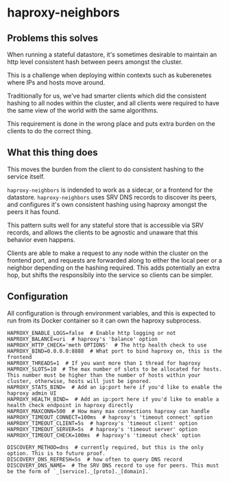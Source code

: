 # haproxy-neighbors

## Problems this solves
When running a stateful datastore, it's sometimes desirable to maintain
an http level consistent hash between peers amongst the cluster.

This is a challenge when deploying within contexts such as kuberenetes
where IPs and hosts move around.

Traditionally for us, we've had smarter clients which did the consistent
hashing to all nodes within the cluster, and all clients were required
to have the same view of the world with the same algorithms.

This requirement is done in the wrong place and puts extra burden on
the clients to do the correct thing.

## What this thing does
This moves the burden from the client to do consistent hashing to the
service itself.

`haproxy-neighbors` is indended to work as a sidecar, or a frontend for
the datastore. `haproxy-neighbors` uses SRV DNS records to discover its
peers, and configures it's own consistent hashing using haproxy amongst
the peers it has found.

This pattern suits well for any stateful store that is accessible via
SRV records, and allows the clients to be agnostic and unaware that this
behavior even happens.

Clients are able to make a request to any node within the cluster on the
frontend port, and requests are forwarded along to either the local peer
or a neighbor depending on the hashing required. This adds potentially
an extra hop, but shifts the responsibily into the service so clients
can be simpler.

## Configuration

All configuration is through environment variables, and this is expected
to run from its Docker container so it can own the haproxy subprocess.

```
HAPROXY_ENABLE_LOGS=false  # Enable http logging or not
HAPROXY_BALANCE=uri  # haproxy's 'balance' option
HAPROXY_HTTP_CHECK='meth OPTIONS'  # The http health check to use
HAPROXY_BIND=0.0.0.0:8888  # What port to bind haproxy on, this is the frontend
HAPROXY_THREADS=1  # If you want more than 1 thread for haproxy
HAPROXY_SLOTS=10  # The max number of slots to be allocated for hosts. This number must be higher than the number of hosts within your cluster, otherwise, hosts will just be ignored.
HAPROXY_STATS_BIND=  # Add an ip:port here if you'd like to enable the haproxy admin UI
HAPROXY_HEALTH_BIND=  # Add an ip:port here if you'd like to enable a health check endpoint in haproxy directly
HAPROXY_MAXCONN=500  # How many max connections haproxy can handle
HAPROXY_TIMEOUT_CONNECT=100ms  # haproxy's 'timeout connect' option
HAPROXY_TIMEOUT_CLIENT=5s  # haproxy's 'timeout client' option
HAPROXY_TIMEOUT_SERVER=5s  # haproxy's 'timeout server' option
HAPROXY_TIMEOUT_CHECK=100ms  # haproxy's 'timeout check' option

DISCOVERY_METHOD=dns  # currently required, but this is the only option. This is to future proof.
DISCOVERY_DNS_REFRESH=5s  # how often to query DNS record
DISCOVERY_DNS_NAME=  # The SRV DNS record to use for peers. This must be the form of `_[service]._[proto]._[domain].`
```
